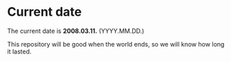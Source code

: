 # Current date

The current date is **2008.03.11.** (YYYY.MM.DD.)

This repository will be good when the world ends, so we will know how long it lasted.